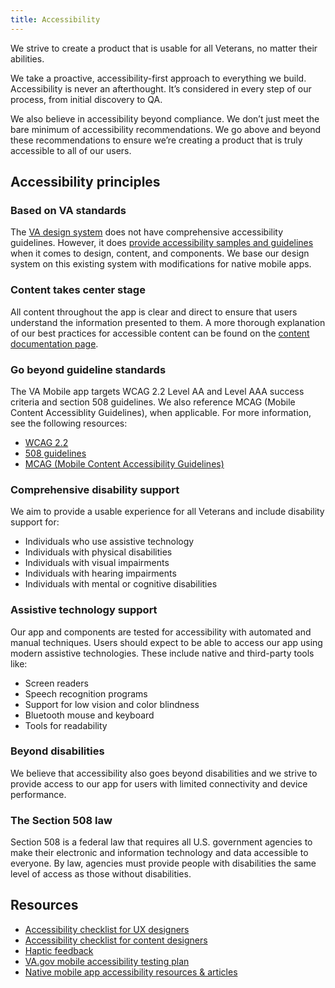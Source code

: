 ```yaml
---
title: Accessibility
---
```


We strive to create a product that is usable for all Veterans, no matter their abilities.

We take a proactive, accessibility-first approach to everything we build. Accessibility is never an afterthought. It’s considered in every step of our process, from initial discovery to QA.

We also believe in accessibility beyond compliance. We don’t just meet the bare minimum of accessibility recommendations. We go above and beyond these recommendations to ensure we’re creating a product that is truly accessible to all of our users.


## Accessibility principles


### Based on VA standards

The [VA design system](https://design.va.gov/) does not have comprehensive accessibility guidelines. However, it does [provide accessibility samples and guidelines](https://department-of-veterans-affairs.github.io/va-mobile-app/docs/QA/QualityAssuranceProcess/Accessibility#:~:text=provide%20accessibility%20samples%20and%20guidelines) when it comes to design, content, and components. We base our design system on this existing system with modifications for native mobile apps.


### Content takes center stage

All content throughout the app is clear and direct to ensure that users understand the information presented to them. A more thorough explanation of our best practices for accessible content can be found on the [content documentation page](/docs/Flagship%20design%20library/Content/content-style-guide).


### Go beyond guideline standards

The VA Mobile app targets WCAG 2.2 Level AA and Level AAA success criteria and section 508 guidelines. We also reference MCAG (Mobile Content Accessiblity Guidelines), when applicable. For more information, see the following resources:

- [WCAG 2.2](https://www.w3.org/TR/WCAG22/)
- [508 guidelines](https://www.access-board.gov/ict/#508-chapter-1-application-and-administration)
- [MCAG (Mobile Content Accessibility Guidelines)](https://getevinced.github.io/mcag/)


### Comprehensive disability support

We aim to provide a usable experience for all Veterans and include disability support for:

- Individuals who use assistive technology
- Individuals with physical disabilities
- Individuals with visual impairments
- Individuals with hearing impairments
- Individuals with mental or cognitive disabilities


### Assistive technology support

Our app and components are tested for accessibility with automated and manual techniques. Users should expect to be able to access our app using modern assistive technologies. These include native and third-party tools like:

- Screen readers
- Speech recognition programs
- Support for low vision and color blindness
- Bluetooth mouse and keyboard
- Tools for readability


### Beyond disabilities

We believe that accessibility also goes beyond disabilities and we strive to provide access to our app for users with limited connectivity and device performance.


### The Section 508 law

Section 508 is a federal law that requires all U.S. government agencies to make their electronic and information technology and data accessible to everyone. By law, agencies must provide people with disabilities the same level of access as those without disabilities.


## Resources

* [Accessibility checklist for UX designers](/docs/QA/QualityAssuranceProcess/Accessibility/a11y-checklist-ux-designers)
* [Accessibility checklist for content designers](/docs/QA/QualityAssuranceProcess/Accessibility/a11y-checklist-content-designers)
* [Haptic feedback](/docs/Flagship%20design%20library/Patterns/haptics)
* [VA.gov mobile accessibility testing plan](/docs/QA/QualityAssuranceProcess/Accessibility/testing-plan)
* [Native mobile app accessibility resources & articles](/docs/QA/QualityAssuranceProcess/Accessibility/resources)
